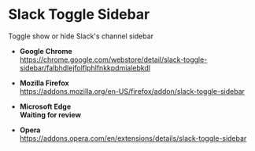 Slack Toggle Sidebar
====================

Toggle show or hide Slack's channel sidebar

- **Google Chrome**  
  https://chrome.google.com/webstore/detail/slack-toggle-sidebar/falbhdlejfolflphlfnkkpdmialebkdl

- **Mozilla Firefox**  
  https://addons.mozilla.org/en-US/firefox/addon/slack-toggle-sidebar

- **Microsoft Edge**  
  __Waiting for review__ 

- **Opera**  
  https://addons.opera.com/en/extensions/details/slack-toggle-sidebar
